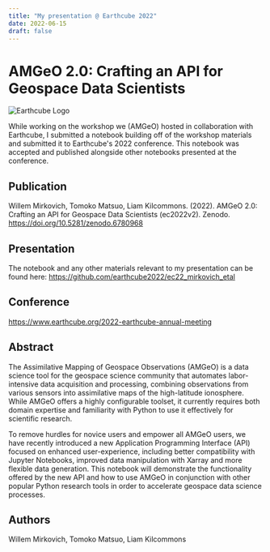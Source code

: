 ```yaml
---
title: "My presentation @ Earthcube 2022" 
date: 2022-06-15
draft: false
---
```


# AMGeO 2.0: Crafting an API for Geospace Data Scientists

![Earthcube Logo](/img/earthcube-logo.png)

While working on the workshop we (AMGeO) hosted in collaboration with Earthcube, I submitted a notebook
building off of the workshop materials and submitted it to Earthcube's 2022 conference. 
This notebook was accepted and published alongside other notebooks presented at the conference.

## Publication

Willem Mirkovich, Tomoko Matsuo, Liam Kilcommons. (2022). AMGeO 2.0: Crafting an API for Geospace Data
Scientists (ec2022v2). Zenodo. https://doi.org/10.5281/zenodo.6780968

## Presentation

The notebook and any other materials relevant to my presentation can be found here: https://github.com/earthcube2022/ec22_mirkovich_etal

## Conference

https://www.earthcube.org/2022-earthcube-annual-meeting

## Abstract

The Assimilative Mapping of Geospace Observations (AMGeO) is a data science tool for the geospace science community that automates labor-intensive data acquisition and processing, combining observations from various sensors into assimilative maps of the high-latitude ionosphere. While AMGeO offers a highly configurable toolset, it currently requires both domain expertise and familiarity with Python to use it effectively for scientific research.

To remove hurdles for novice users and empower all AMGeO users, we have recently introduced a new Application Programming Interface (API) focused on enhanced user-experience, including better compatibility with Jupyter Notebooks, improved data manipulation with Xarray and more flexible data generation. This notebook will demonstrate the functionality offered by the new API and how to use AMGeO in conjunction with other popular Python research tools in order to accelerate geospace data science processes.

## Authors

Willem Mirkovich, Tomoko Matsuo, Liam Kilcommons
